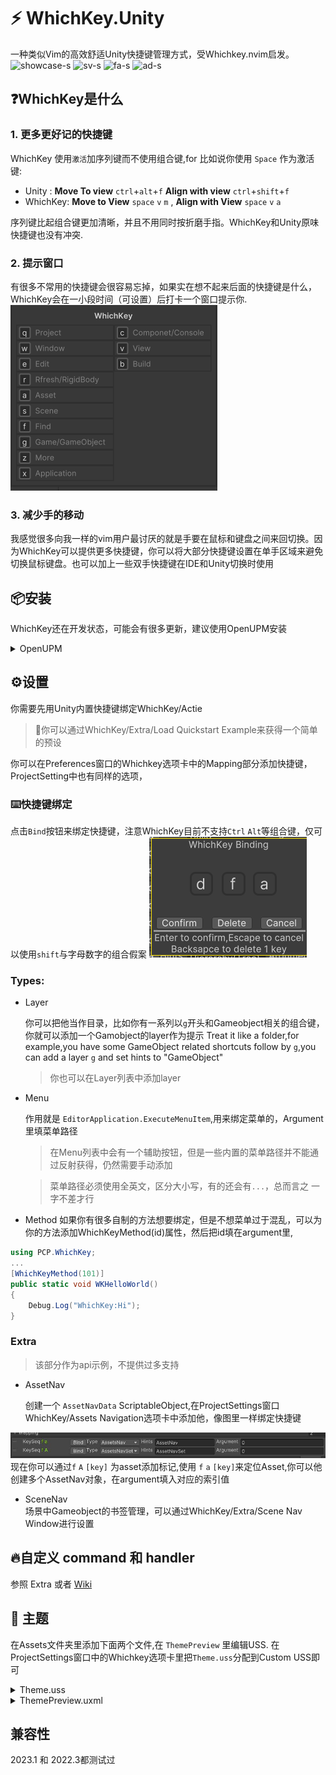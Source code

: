 # ⚡ WhichKey.Unity
一种类似Vim的高效舒适Unity快捷键管理方式，受Whichkey.nvim启发。
![showcase-s](https://github.com/PostCyberPunk/WhichKey.Unity/assets/134976996/0bd1dec9-9239-4a88-ae3e-8108680ab0de)
![sv-s](https://github.com/PostCyberPunk/WhichKey.Unity/assets/134976996/20693c41-47ae-4f22-81de-9533fbd27182)
![fa-s](https://github.com/PostCyberPunk/WhichKey.Unity/assets/134976996/a5bd8af1-f52b-42dc-93c3-8012565b46b7)
![ad-s](https://github.com/PostCyberPunk/WhichKey.Unity/assets/134976996/da2ccc49-ee31-4e0b-87a8-c84d06234d2c)



## ❓WhichKey是什么
### 1. 更多更好记的快捷键
WhichKey 使用``激活``加序列键而不使用组合键,for 比如说你使用 ``Space`` 作为激活键:
- Unity : **Move To view** ``ctrl``+``alt``+``f`` **Align with view** ``ctrl``+``shift``+``f``
- WhichKey: **Move to View** ``space`` ``v`` ``m``  , **Align with View** ``space`` ``v`` ``a``

序列键比起组合键更加清晰，并且不用同时按折磨手指。WhichKey和Unity原味快捷键也没有冲突.

### 2. 提示窗口
有很多不常用的快捷键会很容易忘掉，如果实在想不起来后面的快捷键是什么，WhichKey会在一小段时间（可设置）后打卡一个窗口提示你.
![Alt text](/Images/HintWIn.png)
### 3. 减少手的移动
我感觉很多向我一样的vim用户最讨厌的就是手要在鼠标和键盘之间来回切换。因为WhichKey可以提供更多快捷键，你可以将大部分快捷键设置在单手区域来避免切换鼠标键盘。也可以加上一些双手快捷键在IDE和Unity切换时使用

<!-- ### 4. Workflow -->
 <!-- Theoretically speaking,you can have infinite shortcuts with WhichKey,who doesn`t love more shortcuts?Its easy to write some editor scripts,but bulit-shortcut is never enough,so its time to stop moving you mouse around,navigation through multi-level menu,lets build a better workflow by using WhichKey,give it a week to take in,you will find the magic. -->

## 📦安装

WhichKey还在开发状态，可能会有很多更新，建议使用OpenUPM安装
<details>
<summary>OpenUPM</summary>
 
- 打开 ``Edit/Project Settings/Package Manager``
- 添加 Scoped Registry:
  ```
  Name: OpenUPM
  URL:  https://package.openupm.cn/
  Scope(s): com.postcyberpunk.whichkey
  ```
- 点击<kbd>Save</kbd>
- 打开 Package Manager
- 点击左上角的 <kbd>+</kbd>
- 选择 <kbd>Add from Git URL</kbd>
- 输入 ``com.postcyberpunk.whichkey``
- 点击 <kbd>Add</kbd> 
</details>


## ⚙️设置
你需要先用Unity内置快捷键绑定WhichKey/Actie

>🚀你可以通过WhichKey/Extra/Load Quickstart Example来获得一个简单的预设

你可以在Preferences窗口的Whichkey选项卡中的Mapping部分添加快捷键，ProjectSetting中也有同样的选项，

### ⌨️快捷键绑定
点击``Bind``按钮来绑定快捷键，注意WhichKey目前不支持``Ctrl`` ``Alt``等组合键，仅可以使用``shift``与字母数字的组合假案
![Alt text](/Images/Bindwin.png)
### Types:
- Layer

    你可以把他当作目录，比如你有一系列以``g``开头和Gameobject相关的组合键，你就可以添加一个Gamobject的layer作为提示
	Treat it like a folder,for example,you have some GameObject related shortcuts follow by ``g``,you can add a layer ``g`` and set hints to "GameObject"
	> 你也可以在Layer列表中添加layer

- Menu

  作用就是 ``EditorApplication.ExecuteMenuItem``,用来绑定菜单的，Argument里填菜单路径
  >在Menu列表中会有一个辅助按钮，但是一些内置的菜单路径并不能通过反射获得，仍然需要手动添加

  >菜单路径必须使用全英文，区分大小写，有的还会有``...``，总而言之 一字不差才行


- Method
    如果你有很多自制的方法想要绑定，但是不想菜单过于混乱，可以为你的方法添加WhichKeyMethod(id)属性，然后把id填在argument里,
```cs
using PCP.WhichKey;
...
[WhichKeyMethod(101)]
public static void WKHelloWorld()
{
	Debug.Log("WhichKey:Hi");
}
```

### Extra
>该部分作为api示例，不提供过多支持
- AssetNav
	
	创建一个 ``AssetNavData`` ScriptableObject,在ProjectSettings窗口WhichKey/Assets Navigation选项卡中添加他，像图里一样绑定快捷键

![Alt text](/Images/navset.jpg)
现在你可以通过``f`` ``A``  ``[key]`` 为asset添加标记,使用 ``f`` ``a`` ``[key]``来定位Asset,你可以他创建多个AssetNav对象，在argument填入对应的索引值

- SceneNav  
    场景中Gameobject的书签管理，可以通过WhichKey/Extra/Scene Nav Window进行设置


## 🔥自定义 command 和 handler
参照 Extra 或者 [Wiki](https://github.com/PostCyberPunk/WhichKey.Unity/wiki)


## 🎨 主题
在Assets文件夹里添加下面两个文件,在 ``ThemePreview`` 里编辑USS.
在ProjectSettings窗口中的Whichkey选项卡里把`Theme.uss`分配到Custom USS即可
<details>
<summary>Theme.uss</summary>

```css
.main {
    background-color: rgb(56, 56, 56);
    border-left-color: rgb(47, 47, 47);
    border-right-color: rgb(47, 47, 47);
    border-top-color: rgb(47, 47, 47);
    border-bottom-color: rgb(47, 47, 47);
    border-left-width: 5px;
    border-right-width: 5px;
    border-top-width: 5px;
    border-bottom-width: 5px;
    flex-direction: column;
    padding-left: 15px;
    padding-right: 15px;
    padding-top: 15px;
    padding-bottom: 15px;
    justify-content: center;
    align-items: center;
}

.frame {
    flex-grow: 1;
    background-color: rgba(0, 0, 0, 0);
    flex-direction: row;
    padding-top: 0;
    padding-bottom: 0;
    border-left-color: rgb(47, 47, 47);
    border-right-color: rgb(47, 47, 47);
    border-top-color: rgb(47, 47, 47);
    border-bottom-color: rgb(47, 47, 47);
    border-left-width: 2px;
    border-right-width: 2px;
    border-top-width: 2px;
    border-bottom-width: 2px;
    align-items: center;
    padding-left: 5px;
}

.key {
    font-size: 20px;
    color: rgb(210, 210, 210);
    width: auto;
    background-color: rgb(42, 42, 42);
    -unity-text-align: middle-center;
    border-left-color: rgb(91, 91, 91);
    border-right-color: rgb(91, 91, 91);
    border-top-color: rgb(91, 91, 91);
    border-bottom-color: rgb(91, 91, 91);
    border-left-width: 3px;
    border-right-width: 3px;
    border-top-width: 3px;
    border-bottom-width: 3px;
    border-top-left-radius: 5px;
    border-bottom-left-radius: 5px;
    border-top-right-radius: 5px;
    border-bottom-right-radius: 5px;
    min-width: 30px;
}

.hint {
    font-size: 20px;
    margin-left: 10px;
    color: rgb(166, 173, 200);
    white-space: nowrap;
}

.title {
    font-size: 20px;
    color: rgb(166, 173, 200);
    white-space: nowrap;
    align-self: center;
    -unity-font-style: bold;
    -unity-text-align: upper-center;
    align-items: auto;
    margin-bottom: 10px;
}
```

</details>

<details>
<summary>ThemePreview.uxml</summary>

```xml
<ui:UXML xmlns:ui="UnityEngine.UIElements" xmlns:uie="UnityEditor.UIElements" xsi="http://www.w3.org/2001/XMLSchema-instance" engine="UnityEngine.UIElements" editor="UnityEditor.UIElements" noNamespaceSchemaLocation="../../UIElementsSchema/UIElements.xsd" editor-extension-mode="True">
    <Style src="project://database/Assets/Default/Theme.uss?fileID=7433441132597879392&amp;guid=a9ebbc19d7d87044f9a8356a5dd9f474&amp;type=3#Theme" />
    <ui:VisualElement name="Main" class="main">
        <ui:Label tabindex="-1" text="Label" display-tooltip-when-elided="true" name="Title" class="title" />
        <ui:VisualElement name="Frame" class="frame">
            <ui:Label tabindex="-1" text="A" display-tooltip-when-elided="true" name="Key" class="key" />
            <ui:Label tabindex="-1" text="Hello this is a test Hint" display-tooltip-when-elided="true" name="Hint" class="hint" />
        </ui:VisualElement>
    </ui:VisualElement>
</ui:UXML>

```

</details>

## 兼容性
2023.1 和 2022.3都测试过
